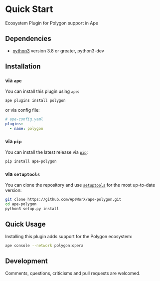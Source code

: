 # Quick Start

Ecosystem Plugin for Polygon support in Ape

## Dependencies

* [python3](https://www.python.org/downloads) version 3.8 or greater, python3-dev

## Installation

### via `ape`

You can install this plugin using `ape`:

```bash
ape plugins install polygon
```

or via config file:

```yaml
# ape-config.yaml
plugins:
  - name: polygon
```

### via `pip`

You can install the latest release via [`pip`](https://pypi.org/project/pip/):

```bash
pip install ape-polygon
```

### via `setuptools`

You can clone the repository and use [`setuptools`](https://github.com/pypa/setuptools) for the most up-to-date version:

```bash
git clone https://github.com/ApeWorX/ape-polygon.git
cd ape-polygon
python3 setup.py install
```

## Quick Usage

Installing this plugin adds support for the Polygon ecosystem:

```bash
ape console --network polygon:opera
```

## Development

Comments, questions, criticisms and pull requests are welcomed.
